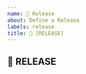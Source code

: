 ```yaml
---
name: 🏅 Release
about: Define a Release
labels: release
title: 🏅 [RELEASE] 
---
```

<!-- You can find the latest issue templates here https://github.com/ulfgebhardt/issue-templates -->

<!-- THIS ISSUE-TYPE IS NOT FOR YOU! -->
<!-- Proceed only if you know what you are doing - have a chat with Project's Team first -->

## 🏅 RELEASE
<!-- Describe your Release in detail. Include screenshots and drawings -->
